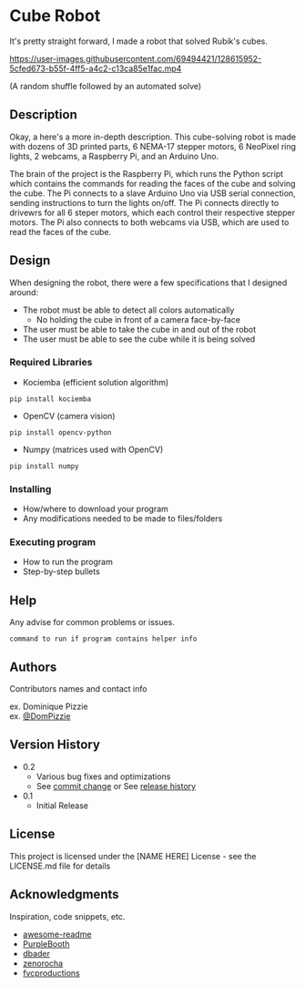 # Cube Robot

It's pretty straight forward, I made a robot that solved Rubik's cubes.

https://user-images.githubusercontent.com/69494421/128615952-5cfed673-b55f-4ff5-a4c2-c13ca85e1fac.mp4

(A random shuffle followed by an automated solve)

## Description

Okay, a here's a more in-depth description. This cube-solving robot is made with dozens of 3D printed parts, 6 NEMA-17 stepper motors, 6 NeoPixel ring lights, 2 webcams, a Raspberry Pi, and an Arduino Uno.

The brain of the project is the Raspberry Pi, which runs the Python script which contains the commands for reading the faces of the cube and solving the cube. The Pi connects to a slave Arduino Uno via USB serial connection, sending instructions to turn the lights on/off. The Pi connects directly to drivewrs for all 6 steper motors, which each control their respective stepper motors. The Pi also connects to both webcams via USB, which are used to read the faces of the cube.

## Design

When designing the robot, there were a few specifications that I designed around:
* The robot must be able to detect all colors automatically
  * No holding the cube in front of a camera face-by-face
* The user must be able to take the cube in and out of the robot
* The user must be able to see the cube while it is being solved 

### Required Libraries

* Kociemba (efficient solution algorithm)
```
pip install kociemba
```
* OpenCV (camera vision)
```
pip install opencv-python
```
* Numpy (matrices used with OpenCV)
```
pip install numpy
```

### Installing

* How/where to download your program
* Any modifications needed to be made to files/folders

### Executing program

* How to run the program
* Step-by-step bullets


## Help

Any advise for common problems or issues.
```
command to run if program contains helper info
```

## Authors

Contributors names and contact info

ex. Dominique Pizzie  
ex. [@DomPizzie](https://twitter.com/dompizzie)

## Version History

* 0.2
    * Various bug fixes and optimizations
    * See [commit change]() or See [release history]()
* 0.1
    * Initial Release

## License

This project is licensed under the [NAME HERE] License - see the LICENSE.md file for details

## Acknowledgments

Inspiration, code snippets, etc.
* [awesome-readme](https://github.com/matiassingers/awesome-readme)
* [PurpleBooth](https://gist.github.com/PurpleBooth/109311bb0361f32d87a2)
* [dbader](https://github.com/dbader/readme-template)
* [zenorocha](https://gist.github.com/zenorocha/4526327)
* [fvcproductions](https://gist.github.com/fvcproductions/1bfc2d4aecb01a834b46)
